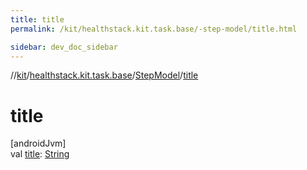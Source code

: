 ```yaml
---
title: title
permalink: /kit/healthstack.kit.task.base/-step-model/title.html

sidebar: dev_doc_sidebar
---
```

//[kit](../../../index.html)/[healthstack.kit.task.base](../index.html)/[StepModel](index.html)/[title](title.html)



# title



[androidJvm]\
val [title](title.html): [String](https://kotlinlang.org/api/latest/jvm/stdlib/kotlin/-string/index.html)





